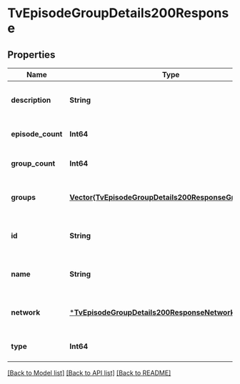 # TvEpisodeGroupDetails200Response


## Properties
Name | Type | Description | Notes
------------ | ------------- | ------------- | -------------
**description** | **String** |  | [optional] [default to nothing]
**episode_count** | **Int64** |  | [optional] [default to 0]
**group_count** | **Int64** |  | [optional] [default to 0]
**groups** | [**Vector{TvEpisodeGroupDetails200ResponseGroupsInner}**](TvEpisodeGroupDetails200ResponseGroupsInner.md) |  | [optional] [default to nothing]
**id** | **String** |  | [optional] [default to nothing]
**name** | **String** |  | [optional] [default to nothing]
**network** | [***TvEpisodeGroupDetails200ResponseNetwork**](TvEpisodeGroupDetails200ResponseNetwork.md) |  | [optional] [default to nothing]
**type** | **Int64** |  | [optional] [default to 0]


[[Back to Model list]](../README.md#models) [[Back to API list]](../README.md#api-endpoints) [[Back to README]](../README.md)


